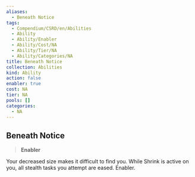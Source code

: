 ```yaml
---
aliases:
  - Beneath Notice
tags:
  - Compendium/CSRD/en/Abilities
  - Ability
  - Ability/Enabler
  - Ability/Cost/NA
  - Ability/Tier/NA
  - Ability/Categories/NA
title: Beneath Notice
collection: Abilities
kind: Ability
action: false
enabler: true
cost: NA
tier: NA
pools: []
categories:
  - NA
---
```

## Beneath Notice    
>**Enabler**  
    
Your decreased size makes it difficult to find you. While Shrink is active on you, all stealth tasks you attempt are eased. Enabler.